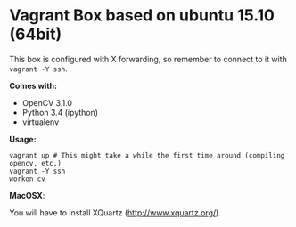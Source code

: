 # Vagrant Box based on ubuntu 15.10 (64bit)

This box is configured with X forwarding, so remember to connect to it with ```vagrant -Y ssh```.

__Comes with:__

* OpenCV 3.1.0
* Python 3.4 (ipython)
* virtualenv

__Usage:__

```
vagrant up # This might take a while the first time around (compiling opencv, etc.)
vagrant -Y ssh
workon cv
```

__MacOSX__:

You will have to install XQuartz (http://www.xquartz.org/).
